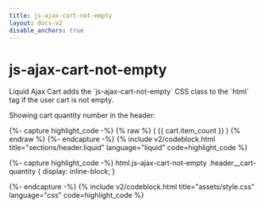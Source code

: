 ```yaml
---
title: js-ajax-cart-not-empty
layout: docs-v2
disable_anchors: true
---
```


# js-ajax-cart-not-empty

<p class="lead" markdown="1">
Liquid Ajax Cart adds the `js-ajax-cart-not-empty` CSS class to the `html` tag if the user cart is not empty.
</p>

Showing cart quantity number in the header:

{%- capture highlight_code -%}
{% raw %}
<span class="header__cart-quantity">
  (
  <span data-ajax-cart-bind-state="cart.item_count">
    {{ cart.item_count }}
  </span>
  ) 
</span>
{% endraw %}
{%- endcapture -%}
{% include v2/codeblock.html title="sections/header.liquid" language="liquid" code=highlight_code %}

{%- capture highlight_code -%}
html.js-ajax-cart-not-empty .header__cart-quantity {
  display: inline-block;
}

{%- endcapture -%}
{% include v2/codeblock.html title="assets/style.css" language="css" code=highlight_code %}